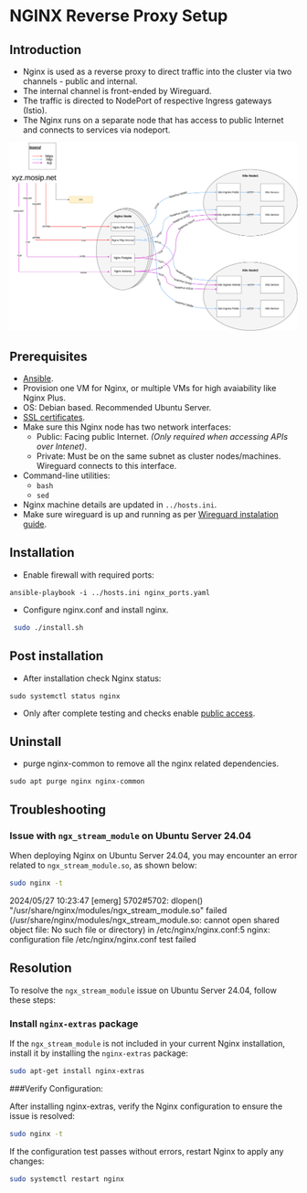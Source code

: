 # NGINX Reverse Proxy Setup

## Introduction
* Nginx is used as a reverse proxy to direct traffic into the cluster via two channels - public and internal.
* The internal channel is front-ended by Wireguard. 
* The traffic is directed to NodePort of respective Ingress gateways (Istio). 
* The Nginx runs on a separate node that has access to public Internet and connects to services via nodeport.

![](../../../docs/_images/on-prem-nginx-wiring.png)

## Prerequisites
* [Ansible](https://docs.ansible.com/ansible/latest/installation_guide/intro_installation.html).
* Provision one VM for Nginx, or multiple VMs for high avaiability like Nginx Plus.
* OS: Debian based. Recommended Ubuntu Server.
* [SSL certificates](../../../docs/wildcard-ssl-certs-letsencrypt.md).
* Make sure this Nginx node has two network interfaces:
    *  Public: Facing public Internet. _(Only required when accessing APIs over Intenet)_.
    *  Private: Must be on the same subnet as cluster nodes/machines.  Wireguard connects to this interface. 
* Command-line utilities:
  * `bash`
  * `sed`
* Nginx machine details are updated in `../hosts.ini`.
* Make sure wireguard is up and running as per [Wireguard instalation guide](https://docs.mosip.io/1.2.0/deployment/wireguard/wireguard-bastion).

## Installation
* Enable firewall with required ports:
```
ansible-playbook -i ../hosts.ini nginx_ports.yaml
```
* Configure nginx.conf and install nginx. 
```sh
 sudo ./install.sh
```
## Post installation
* After installation check Nginx status:
```
sudo systemctl status nginx
```
* Only after complete testing and checks enable [public access](../../../docs/public-access.md).

## Uninstall
* purge nginx-common to remove all the nginx related dependencies.
```
sudo apt purge nginx nginx-common
```
## Troubleshooting

### Issue with `ngx_stream_module` on Ubuntu Server 24.04

When deploying Nginx on Ubuntu Server 24.04, you may encounter an error related to `ngx_stream_module.so`, as shown below:

```bash
sudo nginx -t
```
2024/05/27 10:23:47 [emerg] 5702#5702: dlopen() "/usr/share/nginx/modules/ngx_stream_module.so" failed (/usr/share/nginx/modules/ngx_stream_module.so: cannot open shared object file: No such file or directory) in /etc/nginx/nginx.conf:5
nginx: configuration file /etc/nginx/nginx.conf test failed

## Resolution

To resolve the `ngx_stream_module` issue on Ubuntu Server 24.04, follow these steps:

### Install `nginx-extras` package

If the `ngx_stream_module` is not included in your current Nginx installation, install it by installing the `nginx-extras` package:

```bash
sudo apt-get install nginx-extras
```
###Verify Configuration:

After installing nginx-extras, verify the Nginx configuration to ensure the issue is resolved:

```bash
sudo nginx -t
```
If the configuration test passes without errors, restart Nginx to apply any changes:

```bash
sudo systemctl restart nginx
```
